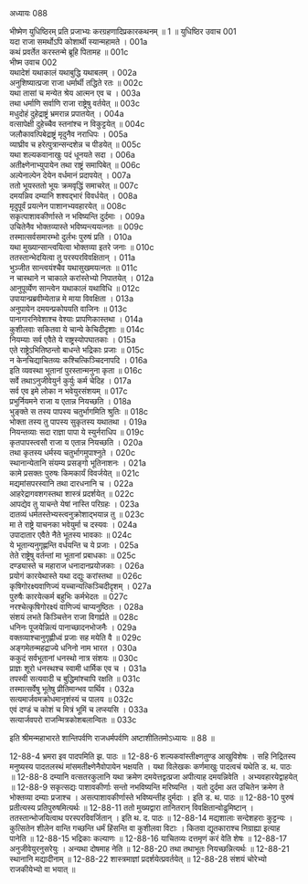 अध्यायः 088

भीष्मेण युधिष्ठिरम् प्रति प्रजाभ्यः करग्रहणादिप्रकारकथनम् ॥ 1 ॥
युधिष्ठिर उवाच 	001  
यदा राजा समर्थोऽपि कोशार्थी स्यान्महामते ।	001a  
कथं प्रवर्तेत करस्तन्मे ब्रूहि पितामह ॥	001c  
भीष्म उवाच 	002  
यथादेशं यथाकालं यथाबुद्धि यथाबलम् ।	002a  
अनुशिष्यात्प्रजा राजा धर्मार्थी तद्धिते रतः ॥	002c  
यथा तासां च मन्येत श्रेय आत्मन एव च ।	003a  
तथा धर्माणि सर्वाणि राजा राष्ट्रेषु वर्तयेत् ॥	003c  
मधुदोहं दुहेद्राष्ट्रं भ्रमरान्न प्रपातयेत् ।	004a  
वत्सापेक्षी दुहेच्चैव स्तनांश्च न विकुट्टयेत् ॥	004c  
जलौकावत्पिबेद्राष्ट्रं मृदुनैव नराधिपः ।	005a  
व्याघ्रीव च हरेत्पुत्रान्सन्दशेन्न च पीडयेत् ॥	005c  
यथा शल्यकवानाखुः पदं धूनयते सदा ।	006a  
अतीक्ष्णेनाभ्युपायेन तथा राष्ट्रं समापिबेत् ॥	006c  
अल्पेनाल्पेन देयेन वर्धमानं प्रदापयेत् ।	007a  
ततो भूयस्ततो भूयः क्रमवृद्धिं समाचरेत् ॥	007c  
दमयन्निव दम्यानि शश्वद्भारं विवर्धयेत् ।	008a  
मृदुपूर्वं प्रयत्नेन पाशानभ्यवहारयेत् ॥	008c  
सकृत्पाशावकीर्णास्ते न भविष्यन्ति दुर्दमाः ।	009a  
उचितेनैव भोक्तव्यास्ते भविष्यन्त्ययत्नतः ॥	009c  
तस्मात्सर्वसमारम्भो दुर्लभः पुरुषं प्रति ।	010a  
यथा मुख्यान्सान्त्वयित्वा भोक्तव्या इतरे जनाः ॥	010c  
ततस्तान्भेदयित्वा तु परस्परविवक्षितान् ।	011a  
भुञ्जीत सान्त्वयंश्चैव यथासुखमयत्नतः ॥	011c  
न चास्थाने न चाकाले करांस्तेभ्यो निपातयेत् ।	012a  
आनुपूर्व्येण सान्त्वेन यथाकालं यथाविधि ॥	012c  
उपायान्प्रब्रवीम्येतान्न मे माया विवक्षिता ।	013a  
अनुपायेन दमयन्प्रकोपयति वाजिनः ॥	013c  
पानागारनिवेशाश्च वेश्याः प्रापणिकास्तथा ।	014a  
कुशीलवाः सकितवा ये चान्ये केचिदीदृशाः ॥	014c  
नियम्याः सर्व एवैते ये राष्ट्रस्योपघातकाः ।	015a  
एते राष्ट्रेऽभितिष्ठन्तो बाधन्ते भद्रिकाः प्रजाः ॥	015c  
न केनचिद्याचितव्यः कश्चित्किञ्चिदनापदि ।	016a  
इति व्यवस्था भूतानां पुरस्तान्मनुना कृता ॥	016c  
सर्वे तथाऽनुजीवेयुर्न कुर्युः कर्म चेदिह ।	017a  
सर्व एव इमे लोका न भवेयुरसंशयम् ॥	017c  
प्रभुर्नियमने राजा य एतान्न नियच्छति ।	018a  
भुङ्क्ते स तस्य पापस्य चतुर्भागमिति श्रुतिः ॥	018c  
भोक्ता तस्य तु पापस्य सुकृतस्य यथातथा ।	019a  
नियन्तव्याः सदा राज्ञा पापा ये स्युर्नराधिप ॥	019c  
कृतपापस्त्वसौ राजा य एतान्न नियच्छति ।	020a  
तथा कृतस्य धर्मस्य चतुर्भागमुपाश्नुते ।	020c  
स्थानान्येतानि संयम्य प्रसङ्गो भूतिनाशनः ।	021a  
कामे प्रसक्तः पुरुषः किमकार्यं विवर्जयेत् ॥	021c  
मद्यमांसपरस्वानि तथा दारधनानि च ।	022a  
आहरेद्रागवशगस्तथा शास्त्रं प्रदर्शयेत् ॥	022c  
आपद्येव तु याचन्ते येषां नास्ति परिग्रहः ।	023a  
दातव्यं धर्मतस्तेभ्यस्त्वनुक्रोशाद्भयान्न तु ॥	023c  
मा ते राष्ट्रे याचनका भवेयुर्मा च दस्यवः ।	024a  
उपादातार एवैते नैते भूतस्य भावकाः ॥	024c  
ये भूतान्यनुगृह्णन्ति वर्धयन्ति च ये प्रजाः ।	025a  
तेते राष्ट्रेषु वर्तन्तां मा भूतानां प्रबाधकाः ॥	025c  
दण्ड्यास्ते च महाराज धनादानप्रयोजकाः ।	026a  
प्रयोगं कारयेथास्ते यथा दद्युः करांस्तथा ॥	026c  
कृषिगोरक्ष्यवाणिज्यं यच्चान्यत्किञ्चिदीदृशम् ।	027a  
पुरुषैः कारयेत्कर्म बहुभिः कर्मभेदतः ॥	027c  
नरश्चेत्कृषिगोरक्ष्यं वाणिज्यं चाप्यनुष्ठितः ।	028a  
संशयं लभते किञ्चित्तेन राजा विगर्ह्यते ॥	028c  
धनिनः पूजयेन्नित्यं पानाच्छादनभोजनैः ।	029a  
वक्तव्याश्चानुगृह्णीध्वं प्रजाः सह मयेति वै ॥	029c  
अङ्गमेतन्महद्राज्ये धनिनो नाम भारत ।	030a  
ककुदं सर्वभूतानां धनस्थो नात्र संशयः ॥	030c  
प्राज्ञः शूरो धनस्थश्च स्वामी धार्मिक एव च ।	031a  
तपस्वी सत्यवादी च बुद्धिमांश्चापि रक्षति ॥	031c  
तस्मात्सर्वेषु भूतेषु प्रीतिमान्भव पार्थिव ।	032a  
सत्यमार्जवमक्रोधमानृशंस्यं च पालय ॥	032c  
एवं दण्डं च कोशं च मित्रं भूमिं च लप्स्यसि ।	033a  
सत्यार्जवपरो राजन्मित्रकोशबलान्वितः ॥ 	033c  

इति श्रीमन्महाभारते शान्तिपर्वणि राजधर्मपर्वणि अष्टाशीतितमोऽध्यायः ॥ 88 ॥

12-88-4 भ्रमरा इव पादपमिति झ. पाठः ॥ 12-88-6 शल्यकवांस्तीक्ष्णतुण्ड आखुविशेषः । सहि निद्रितस्य मनुष्यस्य पादतलस्थं मांसमतीक्ष्णेनैवोपायेन भक्षयति । यथा विलेखकः कर्णमाखुः पादत्वचं यथेति ड. थ. पाठः ॥ 12-88-8 दम्यानि वत्सतरकुलानि यथा क्रमेण दमयेत्तद्वत्प्रजा अपीत्याह दमयन्निवेति । अभ्यवहारयेद्वाहयेत् ॥ 12-88-9 सकृत्सद्यः पाशावकीर्णाः सन्तो नभविष्यन्ति मरिष्यन्ति । यतो दुर्दमा अत उचितेन क्रमेण ते भोक्तव्या दम्याः प्रजाश्च । असत्पाशावकीर्णास्ते भविष्यन्तीह दुर्मदाः । इति ड. थ. पाठः ॥ 12-88-10 पुरुषं प्रतीत्यस्य प्रतिपुरुषमित्यर्थः ॥ 12-88-11 ततो मुख्यद्वारा तानितरान् विवक्षितान्वोढुमिष्टान् । ततस्तान्भोजयित्वाथ परस्परविवर्जितान् । इति थ. द. पाठः ॥ 12-88-14 मद्यशालाः सन्देशहराः कुट्टन्यः । कुत्सितेन शीलेन वान्ति गच्छन्ति धर्मं हिंसन्ति वा कुशीलवा विटाः । कितवा द्यूतकाराश्च निग्राह्या इत्याह पानेति ॥ 12-88-15 भद्रिकाः कल्याणः ॥ 12-88-16 याचितव्यः दत्तमृणं करं वेति शेषः ॥ 12-88-17 अनुजीवेयुरनुसरेयुः । अन्यथा दोषमाह नेति ॥ 12-88-20 तथा तथाभूतः नियच्छन्नित्यर्थः ॥ 12-88-21 स्थानानि मद्यादीनाम् ॥ 12-88-22 शास्त्रमाज्ञां प्रदर्शयेत्प्रवर्तयेत् ॥ 12-88-28 संशयं चोरेभ्यो राजकीयेभ्यो वा भयात् ॥
